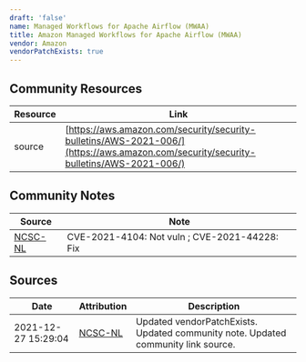 ```yaml
---
draft: 'false'
name: Managed Workflows for Apache Airflow (MWAA)
title: Amazon Managed Workflows for Apache Airflow (MWAA)
vendor: Amazon
vendorPatchExists: true
---
```



## Community Resources
| Resource | Link |
| --- | --- |
| source | [https://aws.amazon.com/security/security-bulletins/AWS-2021-006/](https://aws.amazon.com/security/security-bulletins/AWS-2021-006/) |

## Community Notes
| Source | Note |
| --- | --- |
| [NCSC-NL](https://github.com/NCSC-NL/log4shell/blob/main/software/README.md) | CVE-2021-4104: Not vuln ; CVE-2021-44228: Fix </ul> |

## Sources
| Date | Attribution | Description |
| --- | --- | --- |
| 2021-12-27 15:29:04 | [NCSC-NL](https://github.com/NCSC-NL/log4shell/blob/main/software/README.md) | Updated vendorPatchExists. Updated community note. Updated community link source.  |
